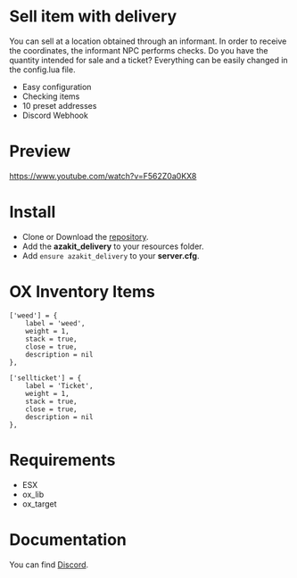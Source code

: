 # Sell item with delivery
You can sell at a location obtained through an informant.
In order to receive the coordinates, the informant NPC performs checks. Do you have the quantity intended for sale and a ticket? 
Everything can be easily changed in the config.lua file.

* Easy configuration
* Checking items
* 10 preset addresses
* Discord Webhook

# Preview
https://www.youtube.com/watch?v=F562Z0a0KX8

# Install
- Clone or Download the [repository](https://github.com/AzakitHU/azakit_delivery).
- Add the **azakit_delivery** to your resources folder.
- Add `ensure azakit_delivery` to your **server.cfg**.

# OX Inventory Items
	['weed'] = {
		label = 'weed',
		weight = 1,
		stack = true,
		close = true,
		description = nil
	},

	['sellticket'] = {
		label = 'Ticket',
		weight = 1,
		stack = true,
		close = true,
		description = nil
	},

# Requirements
- ESX
- ox_lib
- ox_target

# Documentation
You can find [Discord](https://discord.gg/DmsF6DbCJ9).
